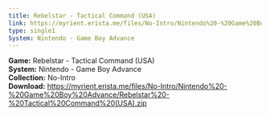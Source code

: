 ```yaml
---
title: Rebelstar - Tactical Command (USA)
link: https://myrient.erista.me/files/No-Intro/Nintendo%20-%20Game%20Boy%20Advance/Rebelstar%20-%20Tactical%20Command%20(USA).zip
type: single1
System: Nintendo - Game Boy Advance
---
```

<b>Game:</b> Rebelstar - Tactical Command (USA)<br>
<b>System:</b> Nintendo - Game Boy Advance<br>
<b>Collection:</b> No-Intro<br>
<b>Download:</b> https://myrient.erista.me/files/No-Intro/Nintendo%20-%20Game%20Boy%20Advance/Rebelstar%20-%20Tactical%20Command%20(USA).zip